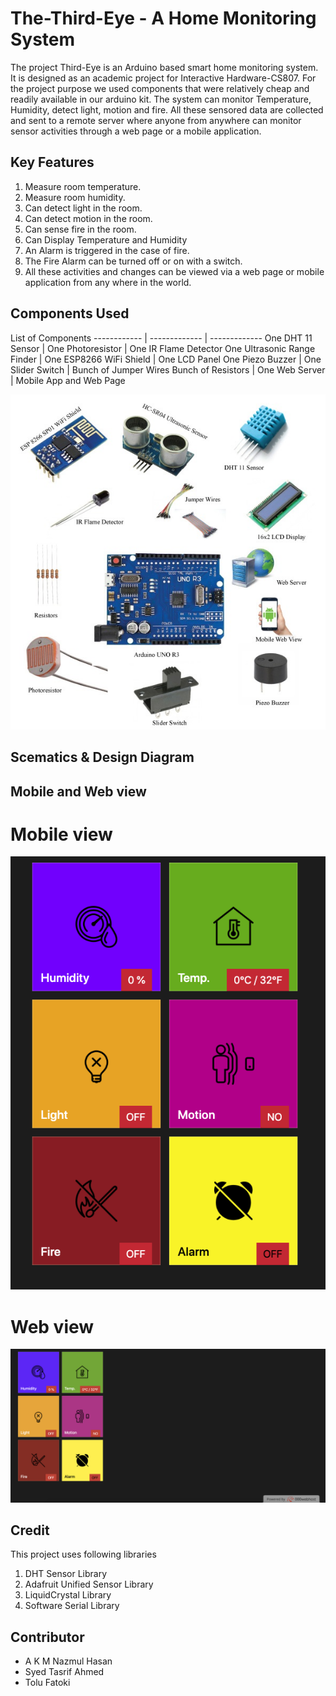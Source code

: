# The-Third-Eye - A Home Monitoring System
The project Third-Eye is an Arduino based smart home monitoring system. It is designed as an academic project for Interactive Hardware-CS807. For the project purpose we used components that were relatively cheap and readily available in our arduino kit. The system can monitor Temperature, Humidity, detect light, motion and fire. All these sensored data are collected and sent to a remote server where anyone from anywhere can monitor sensor activities through a web page or a mobile application.

## Key Features
 1. Measure room temperature.
 2. Measure room humidity.
 3. Can detect light in the room.
 4. Can detect motion in the room.
 5. Can sense fire in the room.
 6. Can Display Temperature and Humidity
 7. An Alarm is triggered in the case of fire.
 8. The Fire Alarm can be turned off or on with a switch.
 9. All these activities and changes can be viewed via a web page or mobile application from any where in the world.

## Components Used 

List of Components
------------ | ------------- | -------------
One DHT 11 Sensor |  One Photoresistor | One IR Flame Detector
 One Ultrasonic Range Finder |  One ESP8266 WiFi Shield |  One LCD Panel
 One Piezo Buzzer |  One Slider  Switch |  Bunch of Jumper Wires
 Bunch of Resistors |  One Web Server |  Mobile App and Web Page
 
![Components](img/COMPONENTS.jpg)

## 

## Scematics & Design Diagram

## Mobile and Web view 
# Mobile view
![](images/1.png)

# Web view

![](images/2.png)

## Credit
This project uses following libraries

1. DHT Sensor Library
2. Adafruit Unified Sensor Library
3. LiquidCrystal Library
4. Software Serial Library

## Contributor
 - A K M Nazmul Hasan
 - Syed Tasrif Ahmed
 - Tolu Fatoki
